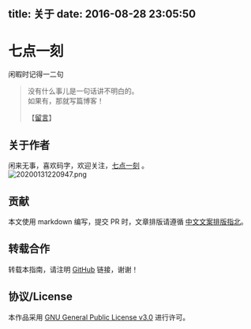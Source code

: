 title: 关于
date: 2016-08-28 23:05:50
---
# 七点一刻

闲暇时记得一二句
> 
> 没有什么事儿是一句话讲不明白的。  
> 如果有，那就写篇博客！ 
> 
> 【[留言](https://github.com/LeungGeorge/LeungGeorge.github.io/issues/new)】  

## 关于作者

​闲来无事，喜欢码字，欢迎关注，[七点一刻](https://leunggeorge.github.io/) 。   
![20200131220947.png](images/20200131220947.png)   

## 贡献

本文使用 markdown 编写，提交 PR 时，文章排版请遵循 [中文文案排版指北](https://github.com/mzlogin/chinese-copywriting-guidelines/blob/Simplified/README.md)。

## 转载合作

转载本指南，请注明 [GitHub](https://github.com/LeungGeorge/LeungGeorge.github.io) 链接，谢谢！

## 协议/License

本作品采用 [GNU General Public License v3.0](LICENSE) 进行许可。